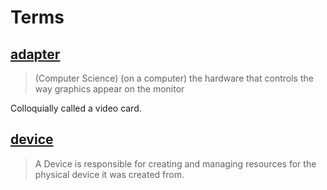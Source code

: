 # Terms

## <a href="https://www.thefreedictionary.com/graphics+adapter">adapter</a>

> (Computer Science) (on a computer) the hardware that controls the way graphics appear on the monitor

Colloquially called a video card.

## <a href="https://docs.rs/gfx-hal/0.5.0/gfx_hal/device/trait.Device.html">device</a>

> A Device is responsible for creating and managing resources for the physical device it was created from.

<!-- 
Convenience yank/put for term+link
## <a href=""></a>
-->
